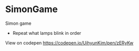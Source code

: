 # SimonGame
Simon game
* Repeat what lamps blink in order

View on codepen
https://codepen.io/UihyunKim/pen/zERyKw
